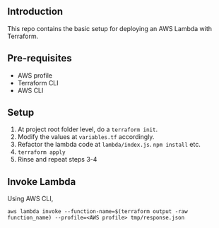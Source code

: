 ## Introduction

This repo contains the basic setup for deploying an AWS Lambda with Terraform.

## Pre-requisites
* AWS profile
* Terraform CLI
* AWS CLI

## Setup
1. At project root folder level, do a `terraform init`.
1. Modify the values at `variables.tf` accordingly.
1. Refactor the lambda code at `lambda/index.js`. `npm install` etc.
1. `terraform apply`
1. Rinse and repeat steps 3-4

## Invoke Lambda
Using AWS CLI,
````
aws lambda invoke --function-name=$(terraform output -raw function_name) --profile=<AWS profile> tmp/response.json
```` 
